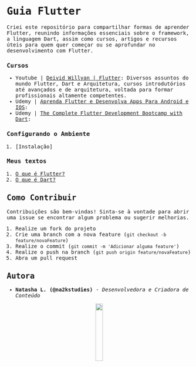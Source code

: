 <samp>

# Guia Flutter

<p>Criei este repositório para compartilhar formas de aprender Flutter, reunindo informações essenciais sobre o framework, a linguagem Dart, assim como cursos, artigos e recursos úteis para quem quer começar ou se aprofundar no desenvolvimento com Flutter.</p>

### Cursos
- Youtube | [Deivid Willyan | Flutter](https://www.youtube.com/@FlutterCursos): Diversos assuntos do mundo Flutter, Dart e Arquitetura, cursos introdutórios até avançados e de arquitetura, voltada para formar profissionais altamente competentes. 
- Udemy | [Aprenda Flutter e Desenvolva Apps Para Android e IOS](https://www.udemy.com/course/curso-flutter):
- Udemy | [The Complete Flutter Development Bootcamp with Dart](https://www.udemy.com/course/flutter-bootcamp-with-dart/):

### Configurando o Ambiente
1. [Instalação]

### Meus textos
1. [O que é Flutter?](https://na2kstudies.medium.com/o-que-%C3%A9-flutter-b262047689bd)
2. [O que é Dart?](https://na2kstudies.medium.com/o-que-%C3%A9-dart-d0f4e5537614)

## Como Contribuir

Contribuições são bem-vindas! Sinta-se à vontade para abrir uma issue se encontrar algum problema ou sugerir melhorias.

1. Realize um fork do projeto
2. Crie uma branch com a nova feature (`git checkout -b feature/novaFeature`)
3. Realize o commit (`git commit -m 'Adicionar alguma feature'`)
4. Realize o push na branch (`git push origin feature/novaFeature`)
5. Abra um pull request

## Autora

- **Natasha L. (@na2kstudies)** - _Desenvolvedora e Criadora de Conteúdo_

 <p align="center">
      <a href="https://www.instagram.com/sunlunasky/"><img width="20%" src="/assets/gatitas.png"></a>
</p>
</samp>

